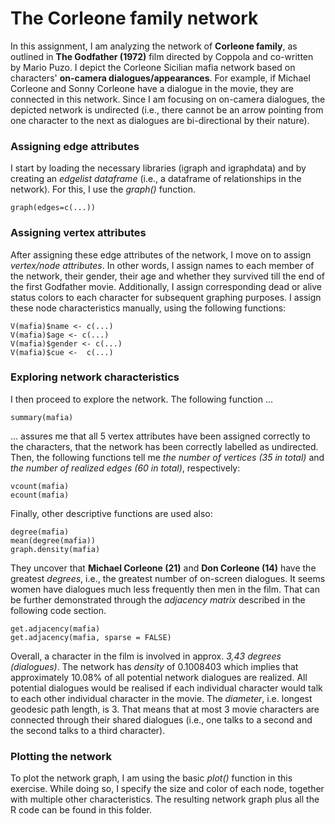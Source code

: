 # The Corleone family network
In this assignment, I am analyzing the network of **Corleone family**, as outlined in **The Godfather (1972)** film directed by Coppola and co-written by Mario Puzo. I depict the Corleone Sicilian mafia network based on characters' **on-camera dialogues/appearances**. For example, if Michael Corleone and Sonny Corleone have a dialogue in the movie, they are connected in this network. Since I am focusing on on-camera dialogues, the depicted network is undirected (i.e., there cannot be an arrow pointing from one character to the next as dialogues are bi-directional by their nature).

### Assigning edge attributes
I start by loading the necessary libraries (igraph and igraphdata) and by creating an *edgelist dataframe* (i.e., a dataframe of relationships in the network). For this, I use the *graph()* function.

```
graph(edges=c(...))
```

### Assigning vertex attributes
After assigning these edge attributes of the network, I move on to assign *vertex/node attributes*. In other words, I assign names to each member of the network, their gender, their age and whether they survived till the end of the first Godfather movie. Additionally, I assign corresponding dead or alive status colors to each character for subsequent graphing purposes. I assign these node characteristics manually, using the following functions:

```
V(mafia)$name <- c(...)
V(mafia)$age <- c(...)
V(mafia)$gender <- c(...)
V(mafia)$cue <-  c(...)
```

### Exploring network characteristics
I then proceed to explore the network. The following function ...

```
summary(mafia)
```
... assures me that all 5 vertex attributes have been assigned correctly to the characters, that the network has been correctly labelled as undirected. Then, the following functions tell me *the number of vertices (35 in total)* and *the number of realized edges (60 in total)*, respectively:

```
vcount(mafia)
ecount(mafia)
```
Finally, other descriptive functions are used also: 

```
degree(mafia)
mean(degree(mafia))
graph.density(mafia)
```
They uncover that **Michael Corleone (21)** and **Don Corleone (14)** have the greatest *degrees*, i.e., the greatest number of on-screen dialogues. It seems women have dialogues much less frequently then men in the film. That can be further demonstrated through the *adjacency matrix* described in the following code section. 

```
get.adjacency(mafia)
get.adjacency(mafia, sparse = FALSE)
```

Overall, a character in the film is involved in approx. *3,43 degrees (dialogues)*. The network has *density* of 0.1008403 which implies that approximately 10.08% of all potential network dialogues are realized. All potential dialogues would be realised if each individual character would talk to each other individual character in the movie. The *diameter*, i.e. longest geodesic path length, is 3. That means that at most 3 movie characters are connected through their shared dialogues (i.e., one talks to a second and the second talks to a third character).


### Plotting the network
To plot the network graph, I am using the basic *plot()* function in this exercise. While doing so, I specify the size and color of each node, together with multiple other characteristics. The resulting network graph plus all the R code can be found in this folder. 



